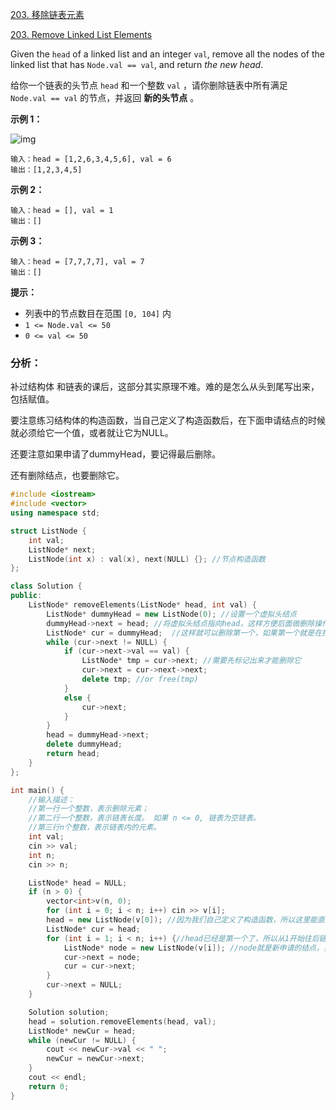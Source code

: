 [203. 移除链表元素](https://leetcode.cn/problems/remove-linked-list-elements/)

[203. Remove Linked List Elements](https://leetcode.com/problems/remove-linked-list-elements/)

Given the `head` of a linked list and an integer `val`, remove all the nodes of the linked list that has `Node.val == val`, and return *the new head*.

给你一个链表的头节点 `head` 和一个整数 `val` ，请你删除链表中所有满足 `Node.val == val` 的节点，并返回 **新的头节点** 。

 

**示例 1：**

![img](https://assets.leetcode.com/uploads/2021/03/06/removelinked-list.jpg)

```
输入：head = [1,2,6,3,4,5,6], val = 6
输出：[1,2,3,4,5]
```

**示例 2：**

```
输入：head = [], val = 1
输出：[]
```

**示例 3：**

```
输入：head = [7,7,7,7], val = 7
输出：[]
```

 

**提示：**

- 列表中的节点数目在范围 `[0, 104]` 内
- `1 <= Node.val <= 50`
- `0 <= val <= 50`



### 分析：

补过结构体 和链表的课后，这部分其实原理不难。难的是怎么从头到尾写出来，包括赋值。

要注意练习结构体的构造函数，当自己定义了构造函数后，在下面申请结点的时候就必须给它一个值，或者就让它为NULL。

还要注意如果申请了dummyHead，要记得最后删除。

还有删除结点，也要删除它。

```cpp
#include <iostream>
#include <vector>
using namespace std;

struct ListNode {
	int val;
	ListNode* next;
	ListNode(int x) : val(x), next(NULL) {}; //节点构造函数
};

class Solution {
public:
	ListNode* removeElements(ListNode* head, int val) {
		ListNode* dummyHead = new ListNode(0); //设置一个虚拟头结点
		dummyHead->next = head;	//将虚拟头结点指向head，这样方便后面做删除操作
		ListNode* cur = dummyHead;	//这样就可以删除第一个，如果第一个就是在找的val的话
		while (cur->next != NULL) {
			if (cur->next->val == val) {
				ListNode* tmp = cur->next; //需要先标记出来才能删除它
				cur->next = cur->next->next;
				delete tmp; //or free(tmp)
			}
			else {
				cur->next;
			}
		}
		head = dummyHead->next;
		delete dummyHead;
		return head;
	}
};

int main() {
	//输入描述：
	//第一行一个整数，表示删除元素；
	//第二行一个整数，表示链表长度。 如果 n <= 0, 链表为空链表。
	//第三行n个整数，表示链表内的元素。
	int val;
	cin >> val;
	int n;
	cin >> n;

	ListNode* head = NULL;
	if (n > 0) {
		vector<int>v(n, 0);
		for (int i = 0; i < n; i++) cin >> v[i];
		head = new ListNode(v[0]); //因为我们自己定义了构造函数，所以这里能直接写到里面值，定义了头结点
		ListNode* cur = head;
		for (int i = 1; i < n; i++) {//head已经是第一个了，所以从1开始往后链接
			ListNode* node = new ListNode(v[i]); //node就是新申请的结点，里面能直接赋值
			cur->next = node;
			cur = cur->next;
		}
		cur->next = NULL;
	}

	Solution solution;
	head = solution.removeElements(head, val);
	ListNode* newCur = head;
	while (newCur != NULL) {
		cout << newCur->val << " ";
		newCur = newCur->next;
	}
	cout << endl;
	return 0;
}


```

